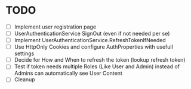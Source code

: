 # TODO

- [ ] Implement user registration page
- [ ] UserAuthenticationService SignOut (even if not needed per se)
- [ ] Implement UserAuthenticationService.RefreshTokenIfNeeded 
- [ ] Use HttpOnly Cookies and configure AuthProperties with usefull settings
- [ ] Decide for How and When to refresh the token (lookup refresh token)
- [ ] Test if token needs multiple Roles (Like User and Admin) instead of Admins can automatically see User Content
- [ ] Cleanup